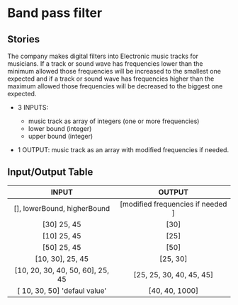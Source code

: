 # Band pass filter

## Stories

The company makes digital filters into Electronic music tracks for musicians. If a track or sound wave has frequencies lower than the minimum allowed those frequencies will be increased to the smallest one expected and if a track or sound wave has frequencies higher than the maximum allowed those frequencies will be decreased to the biggest one expected.

* 3 INPUTS: 
  - music track as array of integers (one or more frequencies)
  - lower bound (integer)  
  - upper bound (integer)

* 1 OUTPUT: music track as an array with modified frequencies if needed.

## Input/Output Table


|               INPUT                               |  OUTPUT               |
|   :--:                                | :--:                              |
[], lowerBound, higherBound               | [modified frequencies if needed  ] 
[30] 25, 45                         | [30]
[10] 25, 45                         | [25]
[50] 25, 45                         | [50]
[10, 30], 25, 45                    | [25, 30]
[10, 20, 30, 40, 50, 60], 25, 45    | [25, 25, 30, 40, 45, 45]
[ 10, 30, 50]   'defaul value'      | [40, 40, 1000]



